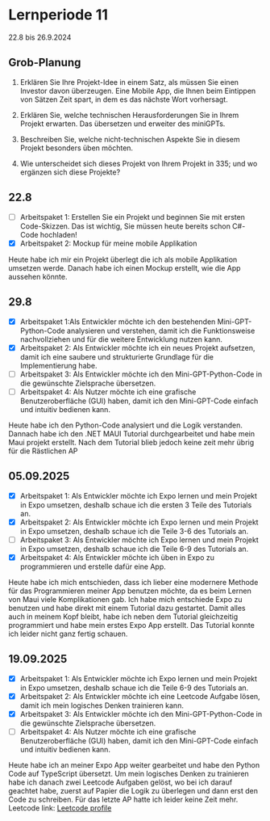 # Lernperiode 11

22.8 bis 26.9.2024

## Grob-Planung

1. Erklären Sie Ihre Projekt-Idee in einem Satz, als müssen Sie einen Investor davon überzeugen.
   Eine Mobile App, die Ihnen beim Eintippen von Sätzen Zeit spart, in dem es das nächste Wort vorhersagt.
3. Erklären Sie, welche technischen Herausforderungen Sie in Ihrem Projekt erwarten.
   Das übersetzen und erweiter des miniGPTs.
5. Beschreiben Sie, welche nicht-technischen Aspekte Sie in diesem Projekt besonders üben möchten.
   
7. Wie unterscheidet sich dieses Projekt von Ihrem Projekt in 335; und wo ergänzen sich diese Projekte?

## 22.8

- [ ] Arbeitspaket 1: Erstellen Sie ein Projekt und beginnen Sie mit ersten Code-Skizzen. Das ist wichtig, Sie müssen heute bereits schon C#-Code hochladen!
- [x] Arbeitspaket 2: Mockup für meine mobile Applikation

Heute habe ich mir ein Projekt überlegt die ich als mobile Applikation umsetzen werde. Danach habe ich einen Mockup erstellt, wie die App aussehen könnte.

## 29.8

- [x] Arbeitspaket 1:Als Entwickler möchte ich den bestehenden Mini-GPT-Python-Code analysieren und verstehen,
damit ich die Funktionsweise nachvollziehen und für die weitere Entwicklung nutzen kann.
- [x] Arbeitspaket 2: Als Entwickler möchte ich ein neues Projekt aufsetzen,
damit ich eine saubere und strukturierte Grundlage für die Implementierung habe.
- [ ] Arbeitspaket 3: Als Entwickler möchte ich den Mini-GPT-Python-Code in die gewünschte Zielsprache übersetzen.
- [ ] Arbeitspaket 4: Als Nutzer möchte ich eine grafische Benutzeroberfläche (GUI) haben,
damit ich den Mini-GPT-Code einfach und intuitiv bedienen kann.

Heute habe ich den Python-Code analysiert und die Logik verstanden. Dannach habe ich den .NET MAUI Tutorial durchgearbeitet und habe mein Maui projekt erstellt. Nach dem Tutorial blieb jedoch keine zeit mehr übrig für die Rästlichen AP

## 05.09.2025

- [x] Arbeitspaket 1: Als Entwickler möchte ich Expo lernen und mein Projekt in Expo umsetzen, deshalb schaue ich die ersten 3 Teile des Tutorials an.
- [x] Arbeitspaket 2: Als Entwickler möchte ich Expo lernen und mein Projekt in Expo umsetzen, deshalb schaue ich die Teile 3-6 des Tutorials an.
- [ ] Arbeitspaket 3: Als Entwickler möchte ich Expo lernen und mein Projekt in Expo umsetzen, deshalb schaue ich die Teile 6-9 des Tutorials an.
- [x] Arbeitspaket 4: Als Entwickler möchte ich üben in Expo zu programmieren und erstelle dafür eine App.
      
Heute habe ich mich entschieden, dass ich lieber eine modernere Methode für das Programmieren meiner App benutzen möchte, da es beim Lernen von Maui viele Komplikationen gab. Ich habe mich entschiede Expo zu benutzen und habe direkt mit einem Tutorial dazu gestartet. Damit alles auch in meinem Kopf bleibt, habe ich neben dem Tutorial gleichzeitig programmiert und habe mein erstes Expo App erstellt. Das Tutorial konnte ich leider nicht ganz fertig schauen.

## 19.09.2025

- [x] Arbeitspaket 1: Als Entwickler möchte ich Expo lernen und mein Projekt in Expo umsetzen, deshalb schaue ich die Teile 6-9 des Tutorials an.
- [x] Arbeitspaket 2: Als Entwickler möchte ich eine Leetcode Aufgabe lösen, damit ich mein logisches Denken trainieren kann.
- [x] Arbeitspaket 3: Als Entwickler möchte ich den Mini-GPT-Python-Code in die gewünschte Zielsprache übersetzen.
- [ ] Arbeitspaket 4: Als Nutzer möchte ich eine grafische Benutzeroberfläche (GUI) haben, damit ich den Mini-GPT-Code einfach und intuitiv bedienen kann.
      
Heute habe ich an meiner Expo App weiter gearbeitet und habe den Python Code auf TypeScript übersetzt. Um mein logisches Denken zu trainieren habe ich danach zwei Leetcode Aufgaben gelöst, wo bei ich darauf geachtet habe, zuerst auf Papier die Logik zu überlegen und dann erst den Code zu schreiben. Für das letzte AP hatte ich leider keine Zeit mehr. 
Leetcode link: [Leetcode profile](https://leetcode.com/u/crabby876/)





